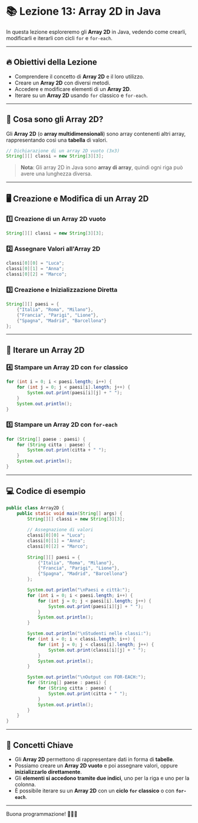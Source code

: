 # 📚 Lezione 13: Array 2D in Java

In questa lezione esploreremo gli **Array 2D** in Java, vedendo come crearli, modificarli e iterarli con cicli `for` e `for-each`.

---

## 🔥 Obiettivi della Lezione

- Comprendere il concetto di **Array 2D** e il loro utilizzo.
- Creare un **Array 2D** con diversi metodi.
- Accedere e modificare elementi di un **Array 2D**.
- Iterare su un **Array 2D** usando `for` classico e `for-each`.

---

## 📌 Cosa sono gli Array 2D?

Gli **Array 2D** (o **array multidimensionali**) sono array contenenti altri array, rappresentando così una **tabella** di valori.

```java
// Dichiarazione di un array 2D vuoto (3x3)
String[][] classi = new String[3][3];
```

> **Nota**: Gli array 2D in Java sono **array di array**, quindi ogni riga può avere una lunghezza diversa.

---

## 🖥️ Creazione e Modifica di un Array 2D

### **1️⃣ Creazione di un Array 2D vuoto**

```java
String[][] classi = new String[3][3];
```

### **2️⃣ Assegnare Valori all'Array 2D**

```java
classi[0][0] = "Luca";
classi[0][1] = "Anna";
classi[0][2] = "Marco";
```

### **3️⃣ Creazione e Inizializzazione Diretta**

```java
String[][] paesi = {
    {"Italia", "Roma", "Milano"},
    {"Francia", "Parigi", "Lione"},
    {"Spagna", "Madrid", "Barcellona"}
};
```

---

## 🔄 Iterare un Array 2D

### **4️⃣ Stampare un Array 2D con `for` classico**

```java
for (int i = 0; i < paesi.length; i++) {
    for (int j = 0; j < paesi[i].length; j++) {
        System.out.print(paesi[i][j] + " ");
    }
    System.out.println();
}
```

### **5️⃣ Stampare un Array 2D con `for-each`**

```java
for (String[] paese : paesi) {
    for (String citta : paese) {
        System.out.print(citta + " ");
    }
    System.out.println();
}
```

---

## 💻 Codice di esempio

```java
public class Array2D {
    public static void main(String[] args) {
        String[][] classi = new String[3][3];
        
        // Assegnazione di valori
        classi[0][0] = "Luca";
        classi[0][1] = "Anna";
        classi[0][2] = "Marco";
        
        String[][] paesi = {
            {"Italia", "Roma", "Milano"},
            {"Francia", "Parigi", "Lione"},
            {"Spagna", "Madrid", "Barcellona"}
        };

        System.out.println("\nPaesi e città:");
        for (int i = 0; i < paesi.length; i++) {
            for (int j = 0; j < paesi[i].length; j++) {
                System.out.print(paesi[i][j] + " ");
            }
            System.out.println();
        }

        System.out.println("\nStudenti nelle classi:");
        for (int i = 0; i < classi.length; i++) {
            for (int j = 0; j < classi[i].length; j++) {
                System.out.print(classi[i][j] + " ");
            }
            System.out.println();
        }

        System.out.println("\nOutput con FOR-EACH:");
        for (String[] paese : paesi) {
            for (String citta : paese) {
                System.out.print(citta + " ");
            }
            System.out.println();
        }
    }
}
```

---

## 📌 Concetti Chiave

- Gli **Array 2D** permettono di rappresentare dati in forma di **tabelle**.
- Possiamo creare un **Array 2D vuoto** e poi assegnare valori, oppure **inizializzarlo direttamente**.
- Gli **elementi si accedono tramite due indici**, uno per la riga e uno per la colonna.
- È possibile iterare su un **Array 2D** con un **ciclo `for` classico** o con **`for-each`**.

---

Buona programmazione! 👨‍💻✨